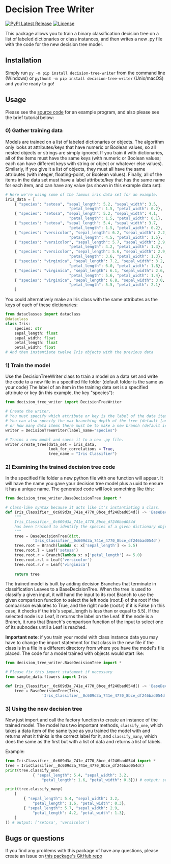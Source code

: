 # Decision Tree Writer
[![PyPI Latest Release](https://andrebacic.github.io/DecisionTreeWriter/pipyv.svg)](https://pypi.org/project/decision-tree-writer)
[![License](https://andrebacic.github.io/DecisionTreeWriter/license.svg)](https://github.com/AndreBacic/DecisionTreeWriter/blob/master/LICENCE)

This package allows you to train a binary classification decision tree on a list of labeled dictionaries or class instances, and then writes a new .py file with the code for the new decision tree model.

## Installation
Simply run `py -m pip install decision-tree-writer` from the command line (Windows)
or `python3 -m pip install decision-tree-writer` (Unix/macOS) and you're ready to go!

## Usage

Please see the [source code](https://github.com/AndreBacic/DecisionTreeWriter) for an example program, and also please see the brief tutorial below:

### 0) Gather training data
Models are trained on a list of labeled dictionaries or objects. The algorithm only looks at attributes/keys that have numeric or Boolean values, so all nested objects or strings are simply ignored. If you train it with dictionaries, all of the items must have the same keys (with numeric or Boolean values; each can have different keys with string or object or whatever else values). Similarly, if you give it a list of objects, they must all have the same attributes (with integer, floating-point, or Boolean values). Finally, all of the items in the data set must have a label attribute/key that has the same name for each item, and can have any value (as shown in this example data set):
```python
# Here we're using some of the famous iris data set for an example.
iris_data = [
    { "species": "setosa", "sepal_length": 5.2, "sepal_width": 3.5, 
                            "petal_length": 1.5, "petal_width": 0.2},
    { "species": "setosa", "sepal_length": 5.2, "sepal_width": 4.1, 
                            "petal_length": 1.5, "petal_width": 0.1},
    { "species": "setosa", "sepal_length": 5.4, "sepal_width": 3.7, 
                            "petal_length": 1.5, "petal_width": 0.2},
    { "species": "versicolor", "sepal_length": 6.2, "sepal_width": 2.2, 
                            "petal_length": 4.5, "petal_width": 1.5},
    { "species": "versicolor", "sepal_length": 5.7, "sepal_width": 2.9, 
                            "petal_length": 4.2, "petal_width": 1.3},
    { "species": "versicolor", "sepal_length": 5.6, "sepal_width": 2.9, 
                            "petal_length": 3.6, "petal_width": 1.3},
    { "species": "virginica", "sepal_length": 7.2, "sepal_width": 3.2, 
                            "petal_length": 6.0, "petal_width": 1.8},
    { "species": "virginica", "sepal_length": 6.1, "sepal_width": 2.6, 
                            "petal_length": 5.6, "petal_width": 1.4},
    { "species": "virginica", "sepal_length": 6.8, "sepal_width": 3.0, 
                            "petal_length": 5.5, "petal_width": 2.1}
    ]
```

You could alternatively make an Iris class with the same attributes as the keys of each of these dictionaries:
```python
from dataclasses import dataclass
@dataclass
class Iris:
    species: str
    sepal_length: float
    sepal_width: float
    petal_length: float
    petal_width: float
# And then instantiate twelve Iris objects with the previous data
```
### 1) Train the model
Use the DecisionTreeWriter class to train a model on a data set and write the code to a new file in a specified file folder (default folder is the same as your code) The label of an item in the training data set is a specified attribute or key (in this example, the key "species"):
```python
from decision_tree_writer import DecisionTreeWriter

# Create the writer. 
# You must specify which attribute or key is the label of the data items.
# You can also specify the max branching depth of the tree (default [and max] is 998)
# or how many data items there must be to make a new branch (default is 1).
writer = DecisionTreeWriter(label_name="species")

# Trains a new model and saves it to a new .py file.
writer.create_tree(data_set = iris_data, 
                   look_for_correlations = True, 
                   tree_name = "Iris Classifier")
```

### 2) Examining the trained decision tree code
In the specified file folder a new python file with one function will appear. It will have the name you gave your decision tree model plus a uuid to ensure it has a unique name. The generated code will look something like this:
```python
from decision_tree_writer.BaseDecisionTree import *

# class-like syntax because it acts like it's instantiating a class.
def Iris_Classifier__0c609d3a_741e_4770_8bce_df246bad054d() -> 'BaseDecisionTree':
    """
    Iris_Classifier__0c609d3a_741e_4770_8bce_df246bad054d 
    has been trained to identify the species of a given dictionary object.
    """
    tree = BaseDecisionTree(dict,
            'Iris_Classifier__0c609d3a_741e_4770_8bce_df246bad054d')
    tree.root = Branch(lambda x: x['sepal_length'] <= 5.5)
    tree.root.l = Leaf('setosa')
    tree.root.r = Branch(lambda x: x['petal_length'] <= 5.0)
    tree.root.r.l = Leaf('versicolor')
    tree.root.r.r = Leaf('virginica')
    
    return tree
```

The trained model is built by adding decision Branches that terminate in classification Leaves to a BaseDecisionTree. When the tree is used to classify a given input, it will hand the input to its root Branch to use the given comparison function to select the left node (root.**l**) of the root if the comparison evaluates to True, and the right node (root.**r**) if it is False (in this case, it checks if the iris's sepal_length is less than or equal to 5.5). If the selected node is a Leaf, it returns the label on the Leaf. If the node is a Branch, it runs that Branch's comparison function of the input to select one of its subnodes until a Leaf is reached.

**Important note**: if you train your model with class instance data you may have to change the import statement for that class in the new file if the class is in a file in a different directory from where you have the model's file placed.
The code for a model trained with objects would start like: 
```python
from decision_tree_writer.BaseDecisionTree import *

# Please fix this import statement if necessary
from sample_data.flowers import Iris

def Iris_Classifier__0c609d3a_741e_4770_8bce_df246bad054d() -> 'BaseDecisionTree':
    tree = BaseDecisionTree(Iris, 
                'Iris_Classifier__0c609d3a_741e_4770_8bce_df246bad054d')
```

### 3) Using the new decision tree

Now just import and call the factory function to create an instance of the trained model.
The model has two important methods, `classify_one`, which takes a data item of the same type as you trained the model with and returns what it thinks is the correct label for it, and `classify_many`, which does the same as the first but with a list of data and returns a list of labels.

Example:
```python
from IrisClassifier__0c609d3a_741e_4770_8bce_df246bad054d import *
tree = IrisClassifier__0c609d3a_741e_4770_8bce_df246bad054d()
print(tree.classify_one(
            { "sepal_length": 5.4, "sepal_width": 3.2, 
                "petal_length": 1.6, "petal_width": 0.3})) # output: setosa

print(tree.classify_many(
    [
        { "sepal_length": 5.4, "sepal_width": 3.2, 
            "petal_length": 1.6, "petal_width": 0.3},
        { "sepal_length": 5.7, "sepal_width": 2.9, 
            "petal_length": 4.2, "petal_width": 1.3},
    ]
)) # output: ['setosa', 'versicolor']
```

## Bugs or questions
If you find any problems with this package of have any questions, please create an issue on [this package's GitHub repo](https://github.com/AndreBacic/DecisionTreeWriter/issues)
